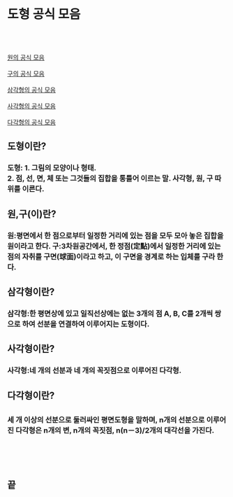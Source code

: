 <html>
  <head>
<h1>도형 공식 모음</h1>
<br><br><br><a href="https://terms.naver.com/entry.naver?docId=3350278&cid=60210&categoryId=60210" target=_blank title="원의 공식">원의 공식 모음</a>
<br><br><a href="https://terms.naver.com/entry.naver?docId=3350159&cid=60210&categoryId=60210" target=_blank title="구의 공식">구의 공식 모음</a>
<br><br><a href="https://terms.naver.com/entry.naver?docId=3350240&cid=60210&categoryId=60210" target=_blank title="삼각형의 공식">삼각형의 공식 모음</a>
<br><br><a href="https://terms.naver.com/entry.naver?docId=3350213&cid=60210&categoryId=60210" target=_blank title="사각형의 공식">사각형의 공식 모음</a>
<br><br><a href="https://terms.naver.com/entry.naver?docId=3350171&cid=60210&categoryId=60210" target=_blank title="다각형의 공식">다각형의 공식 모음</a>
<h2><strong>도형</strong>이란?</h2>
<h3>도형: 1. 그림의 모양이나 형태.
<br>2. 점, 선, 면, 체 또는 그것들의 집합을 통틀어 이르는 말. 사각형, 원, 구 따위를 이른다.</h3>
<h2>원,구(이)란?</h2>
<h3>원:평면에서 한 점으로부터 일정한 거리에 있는 점을 모두 모아 놓은 집합을 원이라고 한다.
구:3차원공간에서, 한 정점(定點)에서 일정한 거리에 있는 점의 자취를 구면(球面)이라고 하고, 이 구면을 경계로 하는 입체를 구라 한다.</h3>
<h2>삼각형이란?</h2>
<h3>삼각형:한 평면상에 있고 일직선상에는 없는 3개의 점 A, B, C를 2개씩 쌍으로 하여 선분을 연결하여 이루어지는 도형이다.</h3>
<h2>사각형이란?</h2>
<h3>사각형:네 개의 선분과 네 개의 꼭짓점으로 이루어진 다각형.</h3>
<h2>다각형이란?<h2>
<h3>세 개 이상의 선분으로 둘러싸인 평면도형을 말하며, n개의 선분으로 이루어진 다각형은 n개의 변, n개의 꼭짓점, n(n－3)/2개의 대각선을 가진다.</h3>
<br><br><br><h2>끝</h2>
  </head>
  </html>
